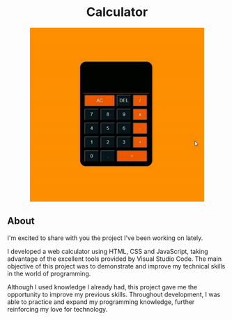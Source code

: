 <h1 align = center> Calculator </h1>

<p align = center>
  <img width=400 heigth=400 src="assets/Gif calculator.gif">
</p>

## About
<p>I'm excited to share with you the project I've been working on lately.



I developed a web calculator using HTML, CSS and JavaScript, taking advantage of the excellent tools provided by Visual Studio Code. The main objective of this project was to demonstrate and improve my technical skills in the world of programming.



Although I used knowledge I already had, this project gave me the opportunity to improve my previous skills. Throughout development, I was able to practice and expand my programming knowledge, further reinforcing my love for technology.</p>
